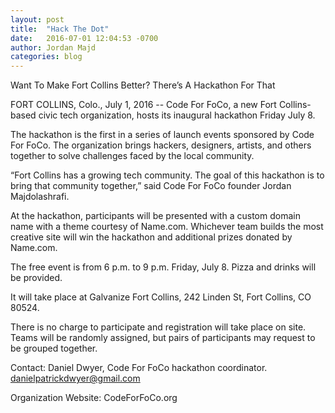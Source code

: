 ```yaml
---
layout: post
title:  "Hack The Dot"
date:   2016-07-01 12:04:53 -0700
author: Jordan Majd
categories: blog
---
```


Want To Make Fort Collins Better? There’s A Hackathon For That

FORT COLLINS, Colo., July 1, 2016 -- Code For FoCo, a new Fort Collins-based civic tech organization, hosts its inaugural hackathon Friday July 8.

The hackathon is the first in a series of launch events sponsored by Code For FoCo. The organization brings hackers, designers, artists, and others together to solve challenges faced by the local community.

“Fort Collins has a growing tech community. The goal of this hackathon is to bring that community together,” said Code For FoCo founder Jordan Majdolashrafi.

At the hackathon, participants will be presented with a custom domain name with a theme courtesy of Name.com. Whichever team builds the most creative site will win the hackathon and additional prizes donated by Name.com.

The free event is from 6 p.m. to 9 p.m. Friday, July 8. Pizza and drinks will be provided.

It will take place at Galvanize Fort Collins, 242 Linden St, Fort Collins, CO 80524.

There is no charge to participate and registration will take place on site. Teams will be randomly assigned, but pairs of participants may request to be grouped together.

Contact: Daniel Dwyer, Code For FoCo hackathon coordinator. danielpatrickdwyer@gmail.com

Organization Website: CodeForFoCo.org
